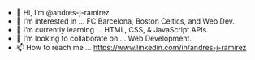 - 👋 Hi, I’m @andres-j-ramirez
- 👀 I’m interested in ... FC Barcelona, Boston Celtics, and Web Dev.
- 🌱 I’m currently learning ... HTML, CSS, & JavaScript APIs.
- 💞️ I’m looking to collaborate on ... Web Development.
- 📫 How to reach me ... https://www.linkedin.com/in/andres-j-ramirez

<!---
andres-j-ramirez/andres-j-ramirez is a ✨ special ✨ repository because its `README.md` (this file) appears on your GitHub profile.
You can click the Preview link to take a look at your changes.
--->
